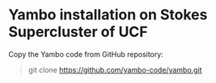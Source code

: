 # Yambo installation on Stokes Supercluster of UCF

Copy the Yambo code from GitHub repository:

> git clone https://github.com/yambo-code/yambo.git

